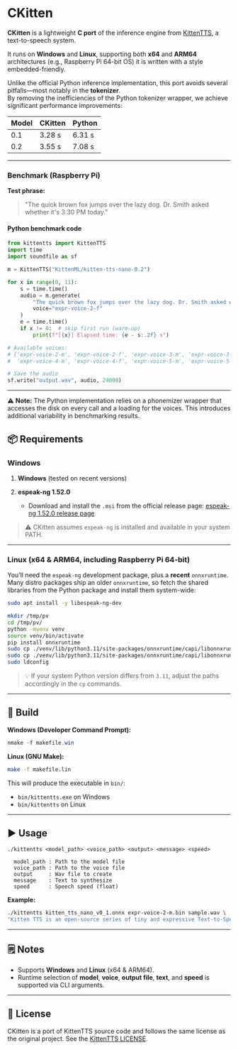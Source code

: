# CKitten

**CKitten** is a lightweight **C port** of the inference engine from [KittenTTS](https://github.com/KittenML/KittenTTS/), a text-to-speech system.

It runs on **Windows** and **Linux**, supporting both **x64** and **ARM64** architectures (e.g., Raspberry Pi 64-bit OS) it is written with a style embedded-friendly.

Unlike the official Python inference implementation, this port avoids several pitfalls—most notably in the **tokenizer**.  
By removing the inefficiencies of the Python tokenizer wrapper, we achieve significant performance improvements:

| Model | CKitten | Python |
|-------|---------|--------|
| 0.1   | 3.28 s  | 6.31 s |
| 0.2   | 3.55 s  | 7.08 s |

---

### Benchmark (Raspberry Pi)

**Test phrase:**

> "The quick brown fox jumps over the lazy dog. Dr. Smith asked whether it's 3:30 PM today."

#### Python benchmark code
```python
from kittentts import KittenTTS
import time
import soundfile as sf

m = KittenTTS("KittenML/kitten-tts-nano-0.2")

for x in range(0, 11):
    s = time.time()
    audio = m.generate(
        "The quick brown fox jumps over the lazy dog. Dr. Smith asked whether it's 3:30 PM today.",
        voice="expr-voice-2-f"
    )
    e = time.time()
    if x != 0:  # skip first run (warm-up)
        print(f"[{x}] Elapsed time: {e - s:.2f} s")

# Available voices:
# ['expr-voice-2-m', 'expr-voice-2-f', 'expr-voice-3-m', 'expr-voice-3-f',
#  'expr-voice-4-m', 'expr-voice-4-f', 'expr-voice-5-m', 'expr-voice-5-f']

# Save the audio
sf.write("output.wav", audio, 24000)
````

---

⚠️ **Note:**
The Python implementation relies on a phonemizer wrapper that accesses the disk on every call and a loading for the voices.
This introduces additional variability in benchmarking results.



## 📦 Requirements

### Windows

1. **Windows** (tested on recent versions)
2. **espeak-ng 1.52.0**

   * Download and install the `.msi` from the official release page:
     [espeak-ng 1.52.0 release page](https://github.com/espeak-ng/espeak-ng/releases/tag/1.52.0)

> ⚠️ CKitten assumes `espeak-ng` is installed and available in your system PATH.

---

### Linux (x64 & ARM64, including Raspberry Pi 64-bit)

You’ll need the `espeak-ng` development package, plus a **recent** `onnxruntime`. Many distro packages ship an older `onnxruntime`, so fetch the shared libraries from the Python package and install them system-wide:

```bash
sudo apt install -y libespeak-ng-dev

mkdir /tmp/pv
cd /tmp/pv/
python -mvenv venv
source venv/bin/activate
pip install onnxruntime
sudo cp ./venv/lib/python3.11/site-packages/onnxruntime/capi/libonnxruntime_providers_shared.so /usr/lib
sudo cp ./venv/lib/python3.11/site-packages/onnxruntime/capi/libonnxruntime.so.1.22.1 /usr/lib/libonnxruntime.so
sudo ldconfig
```

> 💡 If your system Python version differs from `3.11`, adjust the paths accordingly in the `cp` commands.

---

## 🔨 Build

**Windows (Developer Command Prompt):**

```powershell
nmake -f makefile.win
```

**Linux (GNU Make):**

```bash
make -f makefile.lin
```

This will produce the executable in `bin/`:

* `bin/kittentts.exe` on Windows
* `bin/kittentts` on Linux

---

## ▶️ Usage

```
./kittentts <model_path> <voice_path> <output> <message> <speed>

  model_path : Path to the model file
  voice_path : Path to the voice file
  output     : Wav file to create
  message    : Text to synthesize
  speed      : Speech speed (float)
```

**Example:**

```bash
./kittentts kitten_tts_nano_v0_1.onnx expr-voice-2-m.bin sample.wav \
"Kitten TTS is an open-source series of tiny and expressive Text-to-Speech models" 1.0
```

---

## 🗒 Notes

* Supports **Windows** and **Linux** (x64 & ARM64).
* Runtime selection of **model**, **voice**, **output file**, **text**, and **speed** is supported via CLI arguments.

---

## 📜 License

CKitten is a port of KittenTTS source code and follows the same license as the original project. See the [KittenTTS LICENSE](https://github.com/KittenML/KittenTTS/blob/main/LICENSE).

